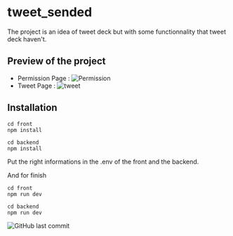 # tweet_sended

The project is an idea of tweet deck but with some functionnality that tweet deck haven't.

## Preview of the project

- Permission Page :
![Permission](https://user-images.githubusercontent.com/78864496/183267848-7982cbfd-1e8a-4d3b-9172-9e958cdcf3f8.png)
- Tweet Page :
![tweet](https://user-images.githubusercontent.com/78864496/183267886-6beeae78-28c0-4326-a2d0-13b8dc616987.png)
## Installation

```
cd front
npm install
```

```
cd backend
npm install
```

Put the right informations in the .env of the front and the backend.

And for finish
```
cd front
npm run dev
```

```
cd backend
npm run dev
```

![GitHub last commit](https://img.shields.io/github/last-commit/rcheiko/tweet_sended-VUE-NEST)


